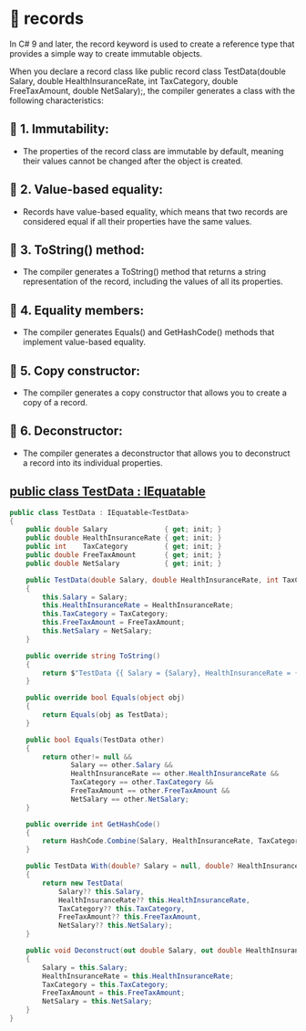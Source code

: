 # 🐳 records

In C# 9 and later, the record keyword is used to create a reference type that provides a simple way to create immutable objects.

When you declare a record class like public record class TestData(double Salary, double HealthInsuranceRate, int TaxCategory, double FreeTaxAmount, double NetSalary);, the compiler generates a class with the following characteristics:

## 🐬 1. Immutability:
-   The properties of the record class are immutable by default, meaning their values cannot be changed after the object is created.

## 🐬 2. Value-based equality:
-   Records have value-based equality, which means that two records are considered equal if all their properties have the same values.

## 🐬 3. ToString() method:
-   The compiler generates a ToString() method that returns a string representation of the record, including the values of all its properties.

## 🐬 4. Equality members:
-   The compiler generates Equals() and GetHashCode() methods that implement value-based equality.

## 🐬 5. Copy constructor:
-   The compiler generates a copy constructor that allows you to create a copy of a record.

## 🐬 6. Deconstructor:
-   The compiler generates a deconstructor that allows you to deconstruct a record into its individual properties.

## [public class TestData : IEquatable<TestData>](record)

`````csharp
public class TestData : IEquatable<TestData>
{
    public double Salary              { get; init; }
    public double HealthInsuranceRate { get; init; }
    public int    TaxCategory         { get; init; }
    public double FreeTaxAmount       { get; init; }
    public double NetSalary           { get; init; }

    public TestData(double Salary, double HealthInsuranceRate, int TaxCategory, double FreeTaxAmount, double NetSalary)
    {
        this.Salary = Salary;
        this.HealthInsuranceRate = HealthInsuranceRate;
        this.TaxCategory = TaxCategory;
        this.FreeTaxAmount = FreeTaxAmount;
        this.NetSalary = NetSalary;
    }

    public override string ToString()
    {
        return $"TestData {{ Salary = {Salary}, HealthInsuranceRate = {HealthInsuranceRate}, TaxCategory = {TaxCategory}, FreeTaxAmount = {FreeTaxAmount}, NetSalary = {NetSalary} }}";
    }

    public override bool Equals(object obj)
    {
        return Equals(obj as TestData);
    }

    public bool Equals(TestData other)
    {
        return other!= null &&
               Salary == other.Salary &&
               HealthInsuranceRate == other.HealthInsuranceRate &&
               TaxCategory == other.TaxCategory &&
               FreeTaxAmount == other.FreeTaxAmount &&
               NetSalary == other.NetSalary;
    }

    public override int GetHashCode()
    {
        return HashCode.Combine(Salary, HealthInsuranceRate, TaxCategory, FreeTaxAmount, NetSalary);
    }

    public TestData With(double? Salary = null, double? HealthInsuranceRate = null, int? TaxCategory = null, double? FreeTaxAmount = null, double? NetSalary = null)
    {
        return new TestData(
            Salary?? this.Salary,
            HealthInsuranceRate?? this.HealthInsuranceRate,
            TaxCategory?? this.TaxCategory,
            FreeTaxAmount?? this.FreeTaxAmount,
            NetSalary?? this.NetSalary);
    }

    public void Deconstruct(out double Salary, out double HealthInsuranceRate, out int TaxCategory, out double FreeTaxAmount, out double NetSalary)
    {
        Salary = this.Salary;
        HealthInsuranceRate = this.HealthInsuranceRate;
        TaxCategory = this.TaxCategory;
        FreeTaxAmount = this.FreeTaxAmount;
        NetSalary = this.NetSalary;
    }
}
`````